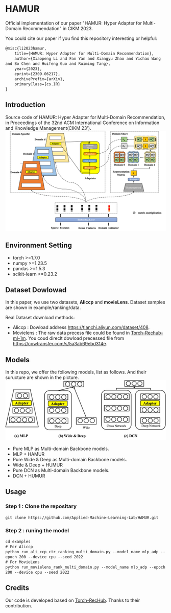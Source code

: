 # HAMUR

Official implementation of our paper "HAMUR: Hyper Adapter for Multi-Domain Recommendation" in CIKM 2023.

You could cite our paper if you find this repository interesting or helpful:
```
@misc{li2023hamur,
    title={HAMUR: Hyper Adapter for Multi-Domain Recommendation},
    author={Xiaopeng Li and Fan Yan and Xiangyu Zhao and Yichao Wang and Bo Chen and Huifeng Guo and Ruiming Tang},
    year={2023},
    eprint={2309.06217},
    archivePrefix={arXiv},
    primaryClass={cs.IR}
}
```

## Introduction
Source code of HAMUR: Hyper Adapter for Multi-Domain Recommendation, in Proceedings of the 32nd ACM International Conference on Information and Knowledge Management(CIKM 23').
!['Img_HAMUR'](framework.jpg)

## Environment Setting
* torch >=1.7.0
* numpy >=1.23.5
* pandas >=1.5.3
* scikit-learn >=0.23.2

## Dataset Dowlowad
In this paper, we use two datasets, **Aliccp** and **movieLens**. Dataset samples are shown in example/ranking/data.

Real Dataset download methods:
* Aliccp : Dowload address https://tianchi.aliyun.com/dataset/408.
* Movielens : The raw data precess file could be found in [Torch-Rechub-ml-1m](https://github.com/morningsky/Torch-RecHub/tree/main/examples/matching/data/ml-1m). You coud direclt dowload precessed file from https://cowtransfer.com/s/5a3ab69ebd314e.

## Models
In this repo, we offer the following models, list as follows. And their suructure are shown in the picture.
!['Img_DifferentBackbone'](DifferentBackbone.jpg)
* Pure MLP as Multi-domain Backbone models.
* MLP + HAMUR
* Pure Wide & Deep as Multi-domain Backbone models.
* Wide & Deep + HUMUR
* Pure DCN as Multi-domain Backbone models. 
* DCN + HUMUR

## Usage

### Step 1 : Clone the repositary
```Shell
git clone https://github.com/Applied-Machine-Learning-Lab/HAMUR.git
```

### Step 2 : runing the model
```Shell
cd examples
# For Aliccp
python run_ali_ccp_ctr_ranking_multi_domain.py --model_name mlp_adp --epoch 200 --device cpu --seed 2022 
# For MovieLens
python run_movielens_rank_multi_domain.py --model_name mlp_adp --epoch 200 --device cpu --seed 2022 

```

## Credits
Our code is developed based on [Torch-RecHub](https://github.com/datawhalechina/torch-rechub). Thanks to their contribution.




